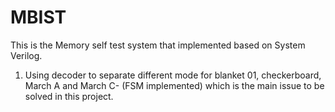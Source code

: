 # MBIST
This is the Memory self test system that implemented based on System Verilog.
1. Using decoder to separate different mode for blanket 01, checkerboard, March A and March C- (FSM implemented) which is the main issue to be solved in this project.

